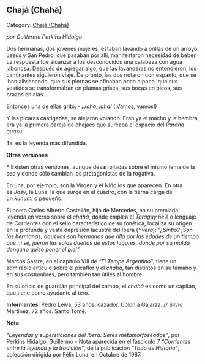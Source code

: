 ## Chajá (Chahã)

Category: [Chajá (Chahã)](http://descubrircorrientes.com.ar/2012/index.php/789-cultura/8-leyenda-y-tradicion/leyendas-y-supersticiones-del-ibera/c2-seres-metamorfoseados/chaha)

_por Guillermo Perkins Hidalgo_

Dos hermanas, dos jóvenes mujeres, estaban lavando a orillas de un arroyo. Jesús y San Pedro, que pasaban por allí, manifestaron necesidad de beber. La respuesta fue alcanzar a los desconocidos una calabaza con agua jabonosa. Después de agregar algo, que las lavanderas no entendieron, los caminantes siguieron viaje. De pronto, las dos notaron con espanto, que se iban alivianando, que sus piernas se afinaban poco a poco, que sus vestidos se transformaban en plumas grises, sus bocas en picos, sus brazos en alas...

Entonces una de ellas gritó: _\- ¡Jaha, jaha!_ (¡Vamos, vamos!)

Y las pícaras castigadas, se alejaron volando. Eran ya el macho y la hembra, era ya la primera pareja de chajáes que surcaba el espacio del _Parana guasu_.

Tal es la leyenda más difundida.

**Otras versiones**

**\*** Existen otras versiones, aunque desarrolladas sobre el mismo tema de la sed y donde sólo cambian los protagonistas de la rogativa.

En una, por ejemplo, son la Virgen y el Niño los que aparecen. En otra es _Jasy_, la Luna, la que surge en el cuadro, con la tierna carga de un _kunumi_ o pequeño.

El poeta Carlos Alberto Castellán, hijo de Mercedes, en su premiada leyenda en verso sobre el _chahã_, donde emplea el _Taraguy ñe’ẽ_ o lenguaje de Corrientes con el sello característico de su fonética, localiza su origen en la profunda y vasta depresión lacustre del Iberá (_Yvera_): _“¿Sintió? ¡Son las hermanas, aquéllas son hermanas que allá por las edades de un tiempo que ni sé, jueron las solas dueñas de estos lugares, donde por su maldá denguno quiso poner el pie!”_

Marcos Sastre, en el capítulo VIII de _“El Tempe Argentino”_, tiene un admirable artículo sobre el picaflor y el _chahã_, tan distintos en su tamaño y en sus costumbres, pero también tan útiles al hombre.

En su oficio de guardián principal del campo, el _chahã_ es como un capitán, que tiene como ayudante al tero.

**Informantes**: Pedro Leiva, 53 años, cazador. Colonia Galarza. // Silvio Martínez, 72 años. Santo Tomé.

**Nota**

_“Leyendas y supersticiones del Iberá. Seres metamorfoseados”_, por Perkins Hidalgo, Guillermo - Nota aparecida en el fascículo 7 _“Corrientes entre la leyenda y la tradición”_, de la publicación _“Todo es Historia”_, colección dirigida por Félix Luna, en Octubre de 1987.